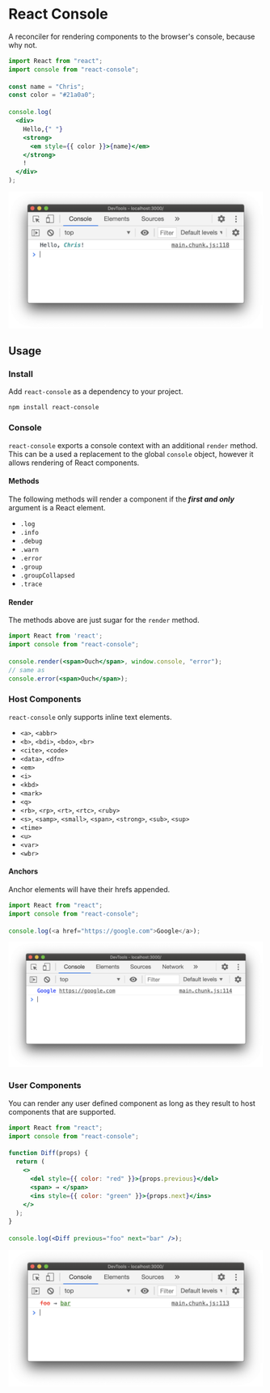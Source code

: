 # React Console

A reconciler for rendering components to the browser's console, because why not.

```jsx
import React from "react";
import console from "react-console";

const name = "Chris";
const color = "#21a0a0";

console.log(
  <div>
    Hello,{" "}
    <strong>
      <em style={{ color }}>{name}</em>
    </strong>
    !
  </div>
);
```

![](support/screenshot-1.png)

## Usage

### Install

Add `react-console` as a dependency to your project.

```
npm install react-console
```

### Console

`react-console` exports a console context with an additional `render` method.
This can be a used a replacement to the global `console` object, however it
allows rendering of React components.

#### Methods

The following methods will render a component if the ***first and only***
argument is a React element.

* `.log`
* `.info`
* `.debug`
* `.warn`
* `.error`
* `.group`
* `.groupCollapsed`
* `.trace`

#### Render

The methods above are just sugar for the `render` method.

```jsx
import React from 'react';
import console from "react-console";

console.render(<span>Ouch</span>, window.console, "error");
// same as
console.error(<span>Ouch</span>);
```

### Host Components

`react-console` only supports inline text elements.

* `<a>`, `<abbr>`
* `<b>`, `<bdi>`, `<bdo>`, `<br>`
* `<cite>`, `<code>`
* `<data>`, `<dfn>`
* `<em>`
* `<i>`
* `<kbd>`
* `<mark>`
* `<q>`
* `<rb>`, `<rp>`, `<rt>`, `<rtc>`, `<ruby>`
* `<s>`, `<samp>`, `<small>`, `<span>`, `<strong>`, `<sub>`, `<sup>`
* `<time>`
* `<u>`
* `<var>`
* `<wbr>`

#### Anchors

Anchor elements will have their hrefs appended.

```js
import React from "react";
import console from "react-console";

console.log(<a href="https://google.com">Google</a>);
```

![](support/screenshot-2.png)


### User Components

You can render any user defined component as long as they result to host
components that are supported.

```jsx
import React from "react";
import console from "react-console";

function Diff(props) {
  return (
    <>
      <del style={{ color: "red" }}>{props.previous}</del>
      <span> → </span>
      <ins style={{ color: "green" }}>{props.next}</ins>
    </>
  );
}

console.log(<Diff previous="foo" next="bar" />);
```

![](support/screenshot-3.png)
